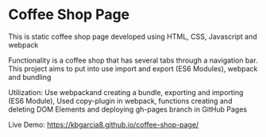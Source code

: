 # Coffee Shop Page

This is static coffee shop page developed using HTML, CSS, Javascript and webpack

Functionality is a coffee shop that has several tabs through a navigation bar. This project aims to put into use import and export (ES6 Modules), webpack and bundling

Utilization: Use webpackand creating a bundle, exporting and importing (ES6 Module), Used copy-plugin in webpack, functions creating and deleting DOM Elements and deploying gh-pages branch in GitHub Pages

Live Demo: https://kbgarcia8.github.io/coffee-shop-page/
